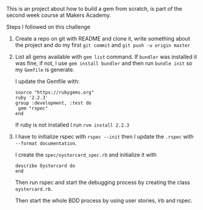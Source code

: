 This is an project about how to build a gem from scratch, is part of the second
week course at Makers Academy.

Steps I followed on this challenge

1. Create a repo on git with README and clone it, write something about the
   project and do my first `git commit` and `git push -u origin master`

2. List all gems available with `gem list` command.
   If `bundler` was installed it was fine, if not, I use `gem install bundler` and
   then run `bundle init` so my `Gemfile` is generate.

   I update the Gemfile with:
   ```
   source "https://rubygems.org"
   ruby '2.2.3'
   group :development, :test do
    gem "rspec"
   end
   ```
   If ruby is not installed I run `rvm install 2.2.3`

3. I have to initialize rspec with `rspec --init` then I update the `.rspec` with
   `--format documentation`.

   I create the `spec/oystercard_spec.rb` and initialize it with
   ```
   describe Oystercard do
   end
   ```
   Then run rspec and start the debugging process by creating the class `oystercard.rb`.

   Then start the whole BDD process by using user stories, irb and rspec.
